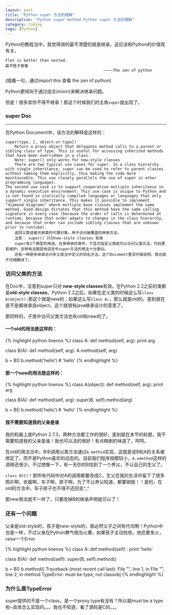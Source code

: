```yaml
---
layout: post
title: "Python super 方法的理解"
description: "Python super method Python super 方法的理解"
category: Coding
tags: [Python]
---
```


Python的教程当中，我觉得讲的最不清楚的就是继承。这应该和Python的价值观有关，

    Flat is better than nested.
    扁平胜于嵌套
                                               ————The zen of python
                                               
(插播一句，通过import this 查看 the zen of python)

Python更倾向于通过组合(mixin)来解决继承问题。

但是！很多库你不得不继承！那这个时候我们的主角`super`就出现了。

### super Doc

---

在Python Document中，该方法的解释是这样的：

    super(type, [, object-or-type])
        Return a proxy object that delegates method calls to a parent or sibling class of type. This is useful for accessing inherited methods that have been overridden in a class. 
        Note: super() only works for new-style classes
        There are two typical use cases for super. In a class hierarchy with single inheritance, super can be used to refer to parent classes without naming them explicitly, thus making the code more maintainable. This use closely parallels the use of super in other programming languages.
    The second use case is to support cooperative multiple inheritance in a dynamic execution environment. This use case is unique to Python and is not found in statically compiled languages or languages that only support single inheritance. This makes it possible to implement “diamond diagrams” where multiple base classes implement the same method. Good design dictates that this method have the same calling signature in every case (because the order of calls is determined at runtime, because that order adapts to changes in the class hierarchy, and because that order can include sibling classes that are unknown prior to runtime).
        返回父类或者兄弟类的代理对象。用于访问被覆盖的继承方法。
        注意： super() 只对new-style classes 有效
        super有2个典型的用途。在单继承的类中，不显式指定父类就可以访问父类方法，代码更易维护。这种用法跟其他语言中super方法的用法十分类似。
        还有一种是多继承访问多父类当中定义的同名方法。这个Document里没仔细说明，我也就不仔细翻译了。
        
###  访问父类的方法
        
在Doc中，注意到super只对 **new-style classes**有效。在Python 2.2之前的类都是**old-style classes**。Python 2.2之后，如果在定义类的时候这么写`class A(object):`那这个就是new的；如果这么写`class A:`，那么就是old的。差别就在是不是都继承自object，这个就很有java继承设计的意思了。

那同样的，子类中访问父类方法也有old和new的了。

#### 一个old的用法是这样的：

{% highlight python linenos %}
class A:
    def method(self, arg):
        print arg

class B(A):
    def method(self, arg):
        A.method(self, arg)

b =  B()
b.method('hello') # 'hello'
{% endhighlight %}

#### 那一个new的用法是这样的：

{% highlight python linenos %}
class A(object):
    def method(self, arg):
        print arg
        
class B(A):
    def method(self, arg):
        super(B, self).method(arg)

b = B()
b.method('hello') # 'hello'
{% endhighlight %}

#### 我不需要知道我的父亲是谁

我的机器上是Python 2.7.3，两种方法都工作的很好。差别就在本节的标题，我不需要知道我的父亲是谁！我也可以活的很好！有点韩剧的味道了，呵呵。

在old的用法当中，B中调用父类方法通过`A.methid`实现，这就是说B和A的关系被绑定了，而不是Python喜欢的动态的。目前我们程序规模较小，`A.xmethod`这样的调用还很少。不过想像一下，有一天你的B找到了一个养父，不认自己的生父了。

`class B(C)`！那所有代码中对A的调用都要改成C，生父在我的生活中留下了很多照片啊、衣服啊、车子啊、房子啊，为了不让养父知道，都要销毁！！是的，在old的方法中，车子房子也不得不还回去^_^

那new用法就不一样了，只要改掉B的继承声明就可以了！

### 还有一个问题

父亲是old-style的，孩子是new-style的，那必然父子之间有代沟啊！Python中也是一样，不过父亲在Python脾气相当火爆，如果孩子主动找他，他还要发火，raise一个Error

{% highlight python linenos %}
class A:
     def method(self) : print 'hello'
 
class B(A):
    def method(self): super(B, self).method()

b = B()
b.method()
Traceback (most recent call last):
  File "<stdin>", line 1, in <module>
  File "<stdin>", line 2, in method
TypeError: must be type, not classobj
{% endhighlight %}

### 为什么是TypeError

super提供的不是一个class，是一个proxy type有没有？所以就must be a type啦~具体怎么实现的。。。我也不知道，看了源码是C的。。。
        

                                                        

    

